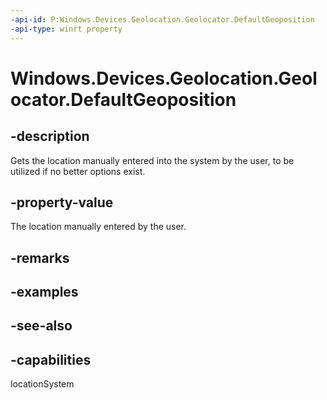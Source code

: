 ----api-id: P:Windows.Devices.Geolocation.Geolocator.DefaultGeoposition
-api-type: winrt property
---<!-- Property syntaxpublic Windows.Foundation.IReference<Windows.Devices.Geolocation.BasicGeoposition> DefaultGeoposition { get;  set; }--># Windows.Devices.Geolocation.Geolocator.DefaultGeoposition## -descriptionGets the location manually entered into the system by the user, to be utilized if no better options exist.## -property-valueThe location manually entered by the user.## -remarks## -examples## -see-also## -capabilitieslocationSystem